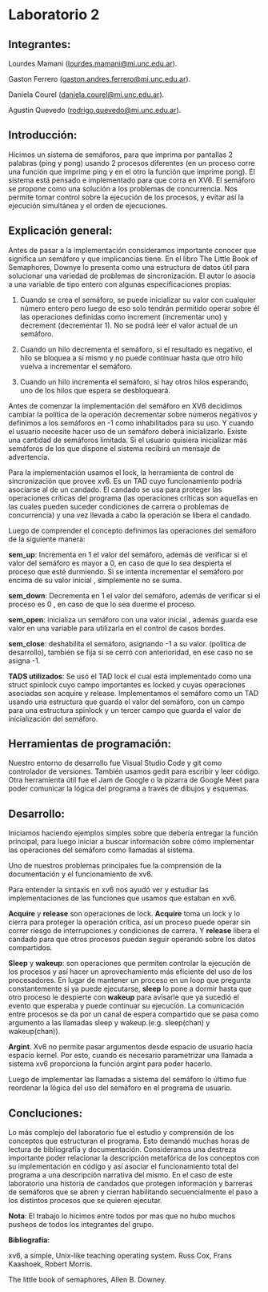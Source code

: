 # Laboratorio 2

## **Integrantes**:
Lourdes Mamani (lourdes.mamani@mi.unc.edu.ar).

Gaston Ferrero (gaston.andres.ferrero@mi.unc.edu.ar).

Daniela Courel (daniela.courel@mi.unc.edu.ar).

Agustin Quevedo (rodrigo.quevedo@mi.unc.edu.ar).

## **Introducción:**
Hicimos un sistema de semáforos, para que imprima por pantallas 2 palabras (ping y pong) usando 2 procesos diferentes (en un proceso corre una función que imprime ping y en el otro la función que imprime pong). El sistema está pensado e implementado para que corra en XV6.
El semáforo se propone como una solución a los problemas de concurrencia. Nos permite tomar control sobre la ejecución de los procesos, y evitar así la ejecución simultánea y el orden de ejecuciones.

## **Explicación general:**

Antes de pasar a la implementación consideramos importante conocer que significa un semáforo y que implicancias tiene. 
En el libro The Little Book of Semaphores, Downye lo presenta como una estructura de datos útil para solucionar una variedad de problemas de sincronización.  El autor lo asocia a una variable de tipo entero con algunas especificaciones propias:

1. Cuando se crea el semáforo, se puede inicializar su valor con cualquier número entero pero luego de eso solo tendrán permitido operar sobre él las operaciones definidas como increment (incrementar uno) y decrement (decrementar 1). No se podrá leer el valor actual de un semáforo.

2. Cuando un hilo decrementa el semáforo, si el resultado es negativo, el hilo se bloquea a sí mismo y no puede continuar hasta que otro hilo vuelva a incrementar el semáforo.

3. Cuando un hilo incrementa el semáforo, si hay otros hilos esperando, uno de los hilos que espera se desbloqueará.

Antes de comenzar la implementación del semáforo en XV6 decidimos cambiar la política de la operación decrementar sobre números negativos y definimos a los semáforos en -1 como inhabilitados para su uso. Y cuando el usuario necesite hacer uso de un semáforo deberá inicializarlo. 
Existe una cantidad de semáforos limitada. Si el usuario quisiera inicializar más semáforos de los que dispone el sistema recibirá un mensaje de advertencia.

Para la implementación usamos el lock, la herramienta de control de sincronización que provee xv6. Es un TAD cuyo funcionamiento podría asociarse al de un candado. El candado se usa para proteger las operaciones críticas del programa (las operaciones críticas son aquellas en las cuales pueden suceder condiciones de carrera o problemas de concurrencia) y una vez llevada a cabo la operación se libera el candado.  

Luego de comprender el concepto definimos las operaciones del semáforo de la siguiente manera:

**sem_up**: Incrementa en 1 el valor del semáforo, además de verificar si el valor del semáforo es mayor a 0, en caso de que lo sea despierta el proceso que esté durmiendo. Si se intenta incrementar el semáforo por encima de su valor inicial , simplemente no se suma.

**sem_down**: Decrementa en 1 el valor del semáforo, además de verificar si el proceso es 0 , en caso de que lo sea duerme el proceso. 

**sem_open**: inicializa un semáforo con una valor inicial , además guarda ese valor en una variable para utilizarla en el control de casos bordes. 

**sem_close**: deshabilita el semáforo, asignando -1 a su valor. (política de desarrollo), también se fija si se cerró con anterioridad, en ese caso no se asigna -1.

**TADS utilizados**: Se usó el TAD lock el cual está implementado como una struct spinlock cuyo campo importantes es locked y cuyas operaciones asociadas son acquire y release. Implementamos el semáforo como un TAD usando una estructura que guarda el valor del semáforo, con un campo para una estructura spinlock y un tercer campo que guarda el valor de inicialización del semáforo.

## **Herramientas de programación:**

Nuestro entorno de desarrollo fue Visual Studio Code y git como controlador de versiones. También usamos gedit para escribir y leer código. 
Otra herramienta útil fue el Jam de Google o la pizarra de Google Meet para poder comunicar la lógica del programa a través de dibujos y esquemas.


## **Desarrollo:**
Iniciamos haciendo ejemplos simples sobre que debería entregar la función principal, para luego iniciar a buscar información sobre cómo implementar las operaciones del semáforo como llamadas al sistema.

Uno de nuestros problemas principales fue la comprensión de la documentación y el funcionamiento de xv6. 

Para entender la sintaxis en xv6 nos ayudó ver y estudiar las implementaciones de las funciones que usamos que estaban en xv6.

**Acquire** y **release** son operaciones de lock. **Acquire** toma un lock y lo cierra para proteger la operación crítica, así un proceso puede operar sin correr riesgo de interrupciones y condiciones de carrera. Y **release** libera el candado para que otros procesos puedan seguir operando sobre los datos compartidos.
 
**Sleep** y **wakeup**: son operaciones que permiten controlar la ejecución de los procesos y así hacer un aprovechamiento más eficiente del uso de los procesadores. En lugar de mantener un proceso en un loop que pregunta constantemente si ya puede ejecutarse, **sleep** lo pone a dormir hasta que otro proceso le despierte con **wakeup** para avisarle que ya sucedió el evento que esperaba y puede continuar su ejecución. La comunicación entre procesos se da por un canal de espera compartido que se pasa como argumento a las llamadas sleep y wakeup.(e.g. sleep(chan) y wakeup(chan)).

**Argint**. Xv6 no permite pasar argumentos desde espacio de usuario hacia espacio kernel. Por esto, cuando es necesario parametrizar una llamada a sistema xv6 proporciona la función argint para poder hacerlo. 

Luego de implementar las llamadas a sistema del semáforo lo último fue 
reordenar la lógica del uso del semáforo en el programa de usuario. 

## **Concluciones:**

Lo más complejo del laboratorio fue el estudio y comprensión de los conceptos que estructuran el programa. Esto demandó muchas horas de lectura de bibliografía y documentación. Consideramos una destreza importante poder relacionar la descripción metafórica de los conceptos con su implementación en código y así asociar el funcionamiento total del programa a una descripción narrativa del mismo. En el caso de este laboratorio una historia de candados que protegen información y barreras de semáforos que se abren y cierran habilitando secuencialmente el paso a los distintos procesos que se quieren ejecutar.

**Nota**: El trabajo lo hicimos entre todos por mas que no hubo muchos pusheos de todos los integrantes del grupo.

**Bibliografía**: 

xv6, a simple, Unix-like teaching operating system. Russ Cox, Frans Kaashoek, Robert Morris.

The little book of semaphores, Allen B. Downey.

